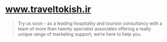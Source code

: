 # www.traveltokish.ir

>Try us soon - as a leading hospitality and tourism consultancy with a team of more than twenty specialist associates offering a really unique range of marketing support, we’re here to help you. 


